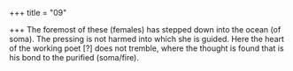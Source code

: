 +++
title = "09"

+++
The foremost of these (females) has stepped down into the ocean (of  soma). The pressing is not harmed into which she is guided.
Here the heart of the working poet [?] does not tremble, where the
thought is found that is his bond to the purified (soma/fire).